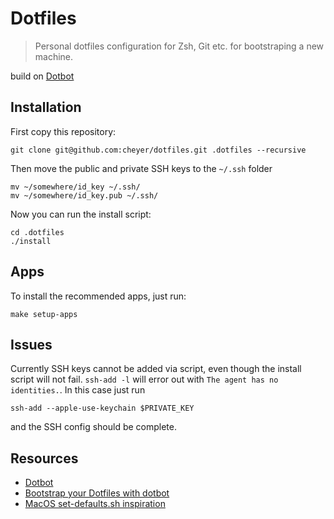 # Dotfiles

> Personal dotfiles configuration for Zsh, Git etc. for bootstraping a new machine.

build on [Dotbot](https://github.com/anishathalye/dotbot)


## Installation
First copy this repository:
```
git clone git@github.com:cheyer/dotfiles.git .dotfiles --recursive
```

Then move the public and private SSH keys to the `~/.ssh` folder
```
mv ~/somewhere/id_key ~/.ssh/
mv ~/somewhere/id_key.pub ~/.ssh/
```

Now you can run the install script:
```
cd .dotfiles
./install
```

## Apps
To install the recommended apps, just run:
```
make setup-apps
```


## Issues
Currently SSH keys cannot be added via script, even though the install script will not fail.
`ssh-add -l` will error out with `The agent has no identities.`. In this case just run
```
ssh-add --apple-use-keychain $PRIVATE_KEY
```
and the SSH config should be complete.


## Resources
* [Dotbot](https://github.com/anishathalye/dotbot)
* [Bootstrap your Dotfiles with dotbot](https://www.elliotdenolf.com/posts/bootstrap-your-dotfiles-with-dotbot)
* [MacOS set-defaults.sh inspiration](https://github.com/denolfe/dotfiles/blob/master/macos/set-defaults.sh)
